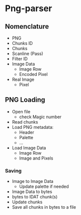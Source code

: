 # Png-parser

## Nomenclature

 - PNG
 - Chunks ID
 - Chunks
 - Scanline (Pass)
 - Filter ID
 - Image Data
    + Image Row
    + Encoded Pixel
 - Real Image
    + Pixel


## PNG Loading

 - Open file
    + check Magic number
 - Read chunks
 - Load PNG metadata:
    + Header
    + Palette
    + ...
 - Load Image Data
    + Image Row
    + Image and Pixels

### Saving

 - Image to Image Data
    + Update palette if needed
 - Image Data to bytes
 - bytes to IDAT chunk(s)
 - Update chunks
 - Save all chunks in bytes to a file

